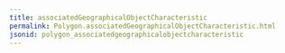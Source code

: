 ```yaml
---
title: associatedGeographicalObjectCharacteristic
permalink: Polygon.associatedGeographicalObjectCharacteristic.html
jsonid: polygon_associatedgeographicalobjectcharacteristic
---
```

